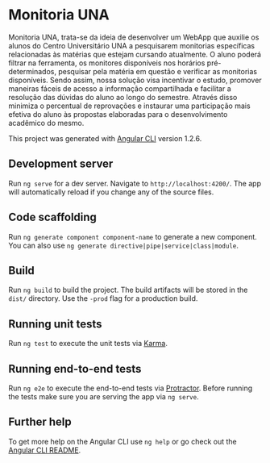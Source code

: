 # Monitoria UNA
Monitoria UNA, trata-se da ideia de desenvolver um WebApp que auxilie os alunos do Centro Universitário UNA a pesquisarem monitorias específicas relacionadas às matérias que estejam cursando atualmente. O aluno poderá filtrar na ferramenta, os monitores disponíveis nos horários pré-determinados, pesquisar pela matéria em questão  e verificar as monitorias disponíveis.
Sendo assim, nossa solução visa incentivar o estudo, promover maneiras fáceis de acesso a informação compartilhada e facilitar a resolução das dúvidas do aluno ao longo do semestre. Através disso minimiza o percentual de reprovações e instaurar uma participação mais efetiva do aluno às propostas elaboradas para o desenvolvimento acadêmico do mesmo.

This project was generated with [Angular CLI](https://github.com/angular/angular-cli) version 1.2.6.

## Development server

Run `ng serve` for a dev server. Navigate to `http://localhost:4200/`. The app will automatically reload if you change any of the source files.

## Code scaffolding

Run `ng generate component component-name` to generate a new component. You can also use `ng generate directive|pipe|service|class|module`.

## Build

Run `ng build` to build the project. The build artifacts will be stored in the `dist/` directory. Use the `-prod` flag for a production build.

## Running unit tests

Run `ng test` to execute the unit tests via [Karma](https://karma-runner.github.io).

## Running end-to-end tests

Run `ng e2e` to execute the end-to-end tests via [Protractor](http://www.protractortest.org/).
Before running the tests make sure you are serving the app via `ng serve`.

## Further help

To get more help on the Angular CLI use `ng help` or go check out the [Angular CLI README](https://github.com/angular/angular-cli/blob/master/README.md).
